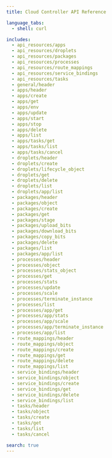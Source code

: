 ```yaml
---
title: Cloud Controller API Reference

language_tabs:
  - shell: curl

includes:
  - api_resources/apps
  - api_resources/droplets
  - api_resources/packages
  - api_resources/processes
  - api_resources/route_mappings
  - api_resources/service_bindings
  - api_resources/tasks
  - general/header
  - apps/header
  - apps/create
  - apps/get
  - apps/env
  - apps/update
  - apps/start
  - apps/stop
  - apps/delete
  - apps/list
  - apps/tasks/get
  - apps/tasks/list
  - apps/tasks/cancel
  - droplets/header
  - droplets/create
  - droplets/lifecycle_object
  - droplets/get
  - droplets/delete
  - droplets/list
  - droplets/app/list
  - packages/header
  - packages/object
  - packages/create
  - packages/get
  - packages/stage
  - packages/upload_bits
  - packages/download_bits
  - packages/copy_bits
  - packages/delete
  - packages/list
  - packages/app/list
  - processes/header
  - processes/object
  - processes/stats_object
  - processes/get
  - processes/stats
  - processes/update
  - processes/scale
  - processes/terminate_instance
  - processes/list
  - processes/app/get
  - processes/app/stats
  - processes/app/scale
  - processes/app/terminate_instance
  - processes/app/list
  - route_mappings/header
  - route_mappings/object
  - route_mappings/create
  - route_mappings/get
  - route_mappings/delete
  - route_mappings/list
  - service_bindings/header
  - service_bindings/object
  - service_bindings/create
  - service_bindings/get
  - service_bindings/delete
  - service_bindings/list
  - tasks/header
  - tasks/object
  - tasks/create
  - tasks/get
  - tasks/list
  - tasks/cancel

search: true
---
```

